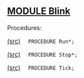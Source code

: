 
## [MODULE Blink](https://github.com/io-core/System/blob/main/Blink.Mod)

Procedures:


[(src)](https://github.com/io-core/System/blob/main/Blink.Mod#L6) `  PROCEDURE Run*;`

[(src)](https://github.com/io-core/System/blob/main/Blink.Mod#L10) `  PROCEDURE Stop*;`

[(src)](https://github.com/io-core/System/blob/main/Blink.Mod#L14) `  PROCEDURE Tick;`
